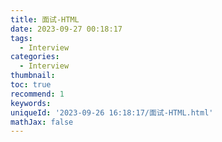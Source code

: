 ```yaml
---
title: 面试-HTML
date: 2023-09-27 00:18:17
tags:
  - Interview
categories:
  - Interview
thumbnail: 
toc: true
recommend: 1
keywords: 
uniqueId: '2023-09-26 16:18:17/面试-HTML.html'
mathJax: false
---
```

